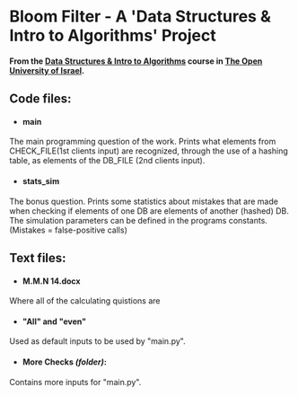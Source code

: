 # Bloom Filter - A 'Data Structures & Intro to Algorithms' Project

#### From the [Data Structures & Intro to Algorithms](https://www.openu.ac.il/courses/20407.htm) course in [The Open University of Israel](https://www.openu.ac.il/).

## Code files:

- #### main
The main programming question of the work. 
Prints what elements from CHECK_FILE(1st clients input) are recognized, through the use of a hashing table,
as elements of the DB_FILE (2nd clients input).

- #### stats_sim
The bonus question.
Prints some statistics about mistakes that are made when checking if elements of one DB are elements of another (hashed) DB.
The simulation parameters can be defined in the programs constants.
(Mistakes = false-positive calls)



## Text files:

- #### M.M.N 14.docx
Where all of the calculating quistions are

- #### "All" and "even"
Used as default inputs to be used by "main.py".

- #### More Checks *(folder)*:
Contains more inputs for "main.py".
